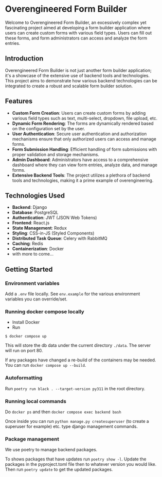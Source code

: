 # Overengineered Form Builder
Welcome to Overengineered Form Builder, an excessively complex yet fascinating project aimed at developing a form builder application where users can create custom forms with various field types. Users can fill out these forms, and form administrators can access and analyze the form entries.

## Introduction
Overengineered Form Builder is not just another form builder application; it's a showcase of the extensive use of backend tools and technologies. This project aims to demonstrate how various backend technologies can be integrated to create a robust and scalable form builder solution.

## Features
- **Custom Form Creation**: Users can create custom forms by adding various field types such as text, multi-select, dropdown, file upload, etc.
- **Dynamic Form Rendering**: The forms are dynamically rendered based on the configuration set by the user.
- **User Authentication**: Secure user authentication and authorization mechanisms ensure that only authorized users can access and manage forms.
- **Form Submission Handling**: Efficient handling of form submissions with proper validation and storage mechanisms.
- **Admin Dashboard**: Administrators have access to a comprehensive dashboard where they can view form entries, analyze data, and manage forms.
- **Extensive Backend Tools**: The project utilizes a plethora of backend tools and technologies, making it a prime example of overengineering.
  
## Technologies Used
- **Backend**: Django
- **Database**: PostgreSQL
- **Authentication**: JWT (JSON Web Tokens)
- **Frontend**: React.js
- **State Management**: Redux
- **Styling**: CSS-in-JS (Styled Components)
- **Distributed Task Queue**: Celery with RabbitMQ
- **Caching**: Redis
- **Containerization**: Docker
- with more to come...


## Getting Started

### Environment variables
Add a `.env` file locally. See `env.example` for the various environment variables you can override/set.

### Running docker compose locally
 * Install Docker
 * Run
```
$ docker compose up
```

This will store the db data under the current directory `./data`.
The server will run on port 80.

If any packages have changed a re-build of the containers may be needed. You can run `docker compose up --build`.

### Autoformatting
Run `poetry run black . --target-version py311` in the root directory.

### Running local commands
Do `docker ps` and then `docker compose exec backend bash`

Once inside you can run `python manage.py createsuperuser` (to create a superuser for example) etc. type django management commands.

### Package management
We use poetry to manage backend packages.

To shows packages that have updates run `poetry show -l`. Update the packages in the pyproject.toml file then to whatever version you would like. Then run `poetry update` to get the updated packages.

